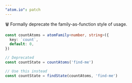 ```yaml
---
"atom.io": patch
---
```


🗑️ Formally deprecate the family-as-function style of usage.

```ts
const countAtoms = atomFamily<number, string>({
  key: `count`,
  default: 0,
})

// Deprecated
const countState = countAtoms('find-me')

// Use this instead
const countState = findState(countAtoms, 'find-me')
```